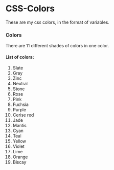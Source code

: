 # CSS-Colors

These are my css colors, in the format of variables.


### Colors
There are 11 different shades of colors in one color.

#### List of colors:
1. Slate
2. Gray
3. Zinc
4. Neutral
5. Stone
6. Rose
7. Pink
8. Fuchsia
9. Purple
10. Cerise red
11. Jade
12. Mantis
13. Cyan
14. Teal
15. Yellow
16. Violet
17. Lime
18. Orange
19. Biscay
